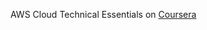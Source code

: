 AWS Cloud Technical Essentials on [Coursera](https://www.coursera.org/learn/aws-cloud-technical-essentials/home/welcome)
